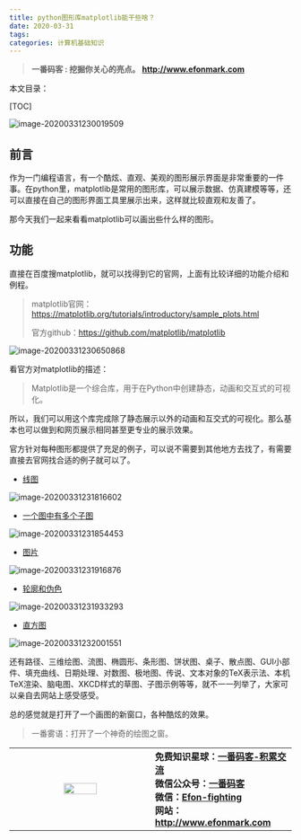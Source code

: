 ```yaml
---
title: python图形库matplotlib能干些啥？
date: 2020-03-31
tags: 
categories: 计算机基础知识
---
```


> **一番码客 : 挖掘你关心的亮点。**
> **http://www.efonmark.com**

本文目录：

[TOC]

![image-20200331230019509](2020-03-31-python图形库matplotlib能干些啥？/image-20200331230019509.png)

<!-- more -->

## 前言

作为一门编程语言，有一个酷炫、直观、美观的图形展示界面是非常重要的一件事。在python里，matplotlib是常用的图形库，可以展示数据、仿真建模等等，还可以直接在自己的图形界面工具里展示出来，这样就比较直观和友善了。

那今天我们一起来看看matplotlib可以画出些什么样的图形。

## 功能

直接在百度搜matplotlib，就可以找得到它的官网，上面有比较详细的功能介绍和例程。

> matplotlib官网：https://matplotlib.org/tutorials/introductory/sample_plots.html
>
> 官方github：https://github.com/matplotlib/matplotlib

![image-20200331230650868](2020-03-31-python图形库matplotlib能干些啥？/image-20200331230650868.png)

看官方对matplotlib的描述：

> Matplotlib是一个综合库，用于在Python中创建静态，动画和交互式的可视化。

所以，我们可以用这个库完成除了静态展示以外的动画和互交式的可视化。那么基本也可以做到和网页展示相同甚至更专业的展示效果。

官方针对每种图形都提供了充足的例子，可以说不需要到其他地方去找了，有需要直接去官网找合适的例子就可以了。

* [线图](https://matplotlib.org/tutorials/introductory/sample_plots.html#line-plot)

![image-20200331231816602](2020-03-31-python图形库matplotlib能干些啥？/image-20200331231816602.png)

* [一个图中有多个子图](https://matplotlib.org/tutorials/introductory/sample_plots.html#multiple-subplots-in-one-figure)

![image-20200331231854453](2020-03-31-python图形库matplotlib能干些啥？/image-20200331231854453.png)

* [图片](https://matplotlib.org/tutorials/introductory/sample_plots.html#images)

![image-20200331231916876](2020-03-31-python图形库matplotlib能干些啥？/image-20200331231916876.png)

* [轮廓和伪色](https://matplotlib.org/tutorials/introductory/sample_plots.html#contouring-and-pseudocolor)

![image-20200331231933293](2020-03-31-python图形库matplotlib能干些啥？/image-20200331231933293.png)

* [直方图](https://matplotlib.org/tutorials/introductory/sample_plots.html#histograms)

![image-20200331232001551](2020-03-31-python图形库matplotlib能干些啥？/image-20200331232001551.png)

还有路径、三维绘图、流图、椭圆形、条形图、饼状图、桌子、散点图、GUI小部件、填充曲线、日期处理、对数图、极地图、传说、文本对象的TeX表示法、本机TeX渲染、脑电图、XKCD样式的草图、子图示例等等，就不一一列举了，大家可以亲自去网站上感受感受。

总的感觉就是打开了一个画图的新窗口，各种酷炫的效果。

> 一番雾语：打开了一个神奇的绘图之窗。

<table>
<tr>
<td ><center><img src="http://www.efonmark.com/efonmark-blog/readme/guanzhu_1.jpg" width=50%></center></td>
<td width="50%" align=left><b>
    免费知识星球：<a href="http://www.efonmark.com/efonmark-blog/readme/zhishixingqiu1.png">一番码客-积累交流</a><br>
    微信公众号：<a href="http://www.efonmark.com/efonmark-blog/readme/guanzhu_1.jpg">一番码客</a><br>
    微信：<a href="http://www.efonmark.com/efonmark-blog/readme/weixin.jpg">Efon-fighting</a><br>
    网站：<a href="http://www.efonmark.com">http://www.efonmark.com</a><br></b></td>
</tr>
</table>